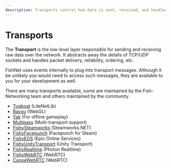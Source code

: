 ```yaml
---
description: Transports control how data is sent, received, and handled over the network.
---
```


# Transports

The **Transport** is the low-level layer responsible for sending and receiving raw data over the network. It abstracts away the details of TCP/UDP sockets and handles packet delivery, reliability, ordering, etc.

FishNet uses events internally to plug into transport messages. Although it be unlikely you would need to access such messages, they are available to you for your development as well.

There are many transports available, some are maintained by the Fish-Networking team and others maintained by the community.

* [Tugboat](../../fishnet-building-blocks/transports/tugboat.md) (LiteNetLib)
* [Bayou](../../fishnet-building-blocks/transports/bayou.md) (WebGL)
* [Yak](../../fishnet-building-blocks/transports/yak-pro-feature.md) (For offline gameplay)
* [Multipass](../../fishnet-building-blocks/transports/multipass.md) (Multi-transport support)
* [FishySteamworks](../../fishnet-building-blocks/transports/fishysteamworks.md) (Steamworks.NET)
* [FishyFacepunch](../../fishnet-building-blocks/transports/fishyfacepunch-steam.md) (Facepunch for Steam)
* [FishyEOS](../../fishnet-building-blocks/transports/fishyeos-epic-online-services.md) (Epic Online Services)
* [FishyUnityTransport](../../fishnet-building-blocks/transports/fishyunitytransport.md) (Unity Transport)
* [FishyRealtime](https://github.com/REIO7200/FishyRealtime) (Photon Realtime)
* [FishyWebRTC](https://github.com/cakeslice/FishyWebRTC) (WebRTC)
* [CanoeWebRTC](https://github.com/gmrodriguez124/CanoeWebRTC) (WebRTC)

